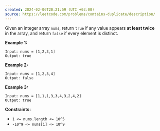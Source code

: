 ```yaml
---
created: 2024-02-06T20:21:59 (UTC +03:00)
source: https://leetcode.com/problems/contains-duplicate/description/
---
```

Given an integer array `nums`, return `true` if any value appears **at least twice** in the array, and return `false` if every element is distinct.

**Example 1:**

```
Input: nums = [1,2,3,1]
Output: true
```

**Example 2:**

```
Input: nums = [1,2,3,4]
Output: false
```

**Example 3:**

```
Input: nums = [1,1,1,3,3,4,3,2,4,2]
Output: true
```

**Constraints:**

-   `1 <= nums.length <= 10^5`
-   `-10^9 <= nums[i] <= 10^9`
